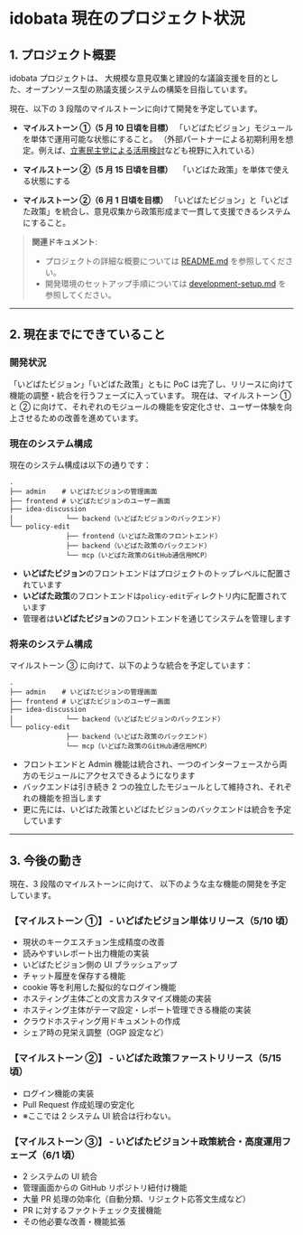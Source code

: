 # idobata 現在のプロジェクト状況

## 1. プロジェクト概要

idobata プロジェクトは、
大規模な意見収集と建設的な議論支援を目的とした、オープンソース型の熟議支援システムの構築を目指しています。

現在、以下の 3 段階のマイルストーンに向けて開発を予定しています。

- **マイルストーン ①（5 月 10 日頃を目標）**
  「いどばたビジョン」モジュールを単体で運用可能な状態にすること。
  （外部パートナーによる初期利用を想定。例えば、[立憲民主党による活用検討](https://cdp-japan.jp/news/20250422_9145)なども視野に入れている）

- **マイルストーン ②（5 月 15 日頃を目標）**
  　「いどばた政策」を単体で使える状態にする

- **マイルストーン ②（6 月 1 日頃を目標）**
  「いどばたビジョン」と「いどばた政策」を統合し、意見収集から政策形成まで一貫して支援できるシステムにすること。

> **関連ドキュメント**:
>
> - プロジェクトの詳細な概要については [README.md](./README.md) を参照してください。
> - 開発環境のセットアップ手順については [development-setup.md](./development-setup.md) を参照してください。

---

## 2. 現在までにできていること

### 開発状況

「いどばたビジョン」「いどばた政策」ともに PoC は完了し、リリースに向けて機能の調整・統合を行うフェーズに入っています。
現在は、マイルストーン ① と ② に向けて、それぞれのモジュールの機能を安定化させ、ユーザー体験を向上させるための改善を進めています。

### 現在のシステム構成

現在のシステム構成は以下の通りです：

```
.
├── admin    # いどばたビジョンの管理画面
├── frontend # いどばたビジョンのユーザー画面
├── idea-discussion
│             └── backend（いどばたビジョンのバックエンド）
└── policy-edit
              ├── frontend（いどばた政策のフロントエンド）
              ├── backend（いどばた政策のバックエンド）
              └── mcp（いどばた政策のGitHub通信用MCP）
```

- **いどばたビジョン**のフロントエンドはプロジェクトのトップレベルに配置されています
- **いどばた政策**のフロントエンドは`policy-edit`ディレクトリ内に配置されています
- 管理者は**いどばたビジョン**のフロントエンドを通じてシステムを管理します

### 将来のシステム構成

マイルストーン ③ に向けて、以下のような統合を予定しています：

```
.
├── admin    # いどばたビジョンの管理画面
├── frontend # いどばたビジョンのユーザー画面
├── idea-discussion
│             └── backend（いどばたビジョンのバックエンド）
└── policy-edit
              ├── backend（いどばた政策のバックエンド）
              └── mcp（いどばた政策のGitHub通信用MCP）
```

- フロントエンドと Admin 機能は統合され、一つのインターフェースから両方のモジュールにアクセスできるようになります
- バックエンドは引き続き 2 つの独立したモジュールとして維持され、それぞれの機能を担当します
- 更に先には、いどばた政策といどばたビジョンのバックエンドは統合を予定しています

---

## 3. 今後の動き

現在、3 段階のマイルストーンに向けて、
以下のような主な機能の開発を予定しています。

### 【マイルストーン ①】 - いどばたビジョン単体リリース（5/10 頃）

- 現状のキークエスチョン生成精度の改善
- 読みやすいレポート出力機能の実装
- いどばたビジョン側の UI ブラッシュアップ
- チャット履歴を保存する機能
- cookie 等を利用した擬似的なログイン機能
- ホスティング主体ごとの文言カスタマイズ機能の実装
- ホスティング主体がテーマ設定・レポート管理できる機能の実装
- クラウドホスティング用ドキュメントの作成
- シェア時の見栄え調整（OGP 設定など）

### 【マイルストーン ②】 - いどばた政策ファーストリリース（5/15 頃）

- ログイン機能の実装
- Pull Request 作成処理の安定化
- ※ここでは 2 システム UI 統合は行わない。

### 【マイルストーン ③】 - いどばたビジョン＋政策統合・高度運用フェーズ（6/1 頃）

- 2 システムの UI 統合
- 管理画面からの GitHub リポジトリ紐付け機能
- 大量 PR 処理の効率化（自動分類、リジェクト応答文生成など）
- PR に対するファクトチェック支援機能
- その他必要な改善・機能拡張
